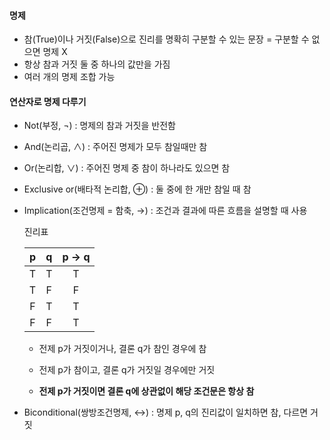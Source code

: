 #### 명제

- 참(True)이나 거짓(False)으로 진리를 명확히 구분할 수 있는 문장 
  = 구분할 수 없으면 명제 X
- 항상 참과 거짓 둘 중 하나의 값만을 가짐
- 여러 개의 명제 조합 가능



#### 연산자로 명제 다루기

- Not(부정, ¬) : 명제의 참과 거짓을 반전함

- And(논리곱, ∧) : 주어진 명제가 모두 참일때만 참

- Or(논리합, ∨) :  주어진 명제 중 참이 하나라도 있으면 참

- Exclusive or(배타적 논리합, ⊕) : 둘 중에 한 개만 참일 때 참

- Implication(조건명제 = 함축, →) : 조건과 결과에 따른 흐름을 설명할 때 사용

  진리표

  |  p   |  q   | p → q |
  | :--: | :--: | :---: |
  |  T   |  T   |   T   |
  |  T   |  F   |   F   |
  |  F   |  T   |   T   |
  |  F   |  F   |   T   |

  - 전제 p가 거짓이거나, 결론 q가 참인 경우에 참
  - 전제 p가 참이고, 결론 q가 거짓일 경우에만 거짓



  - **전제 p가 거짓이면 결론 q에 상관없이 해당 조건문은 항상 참**

  

- Biconditional(쌍방조건명제, ↔) : 명제 p, q의 진리값이 일치하면 참, 다르면 거짓

